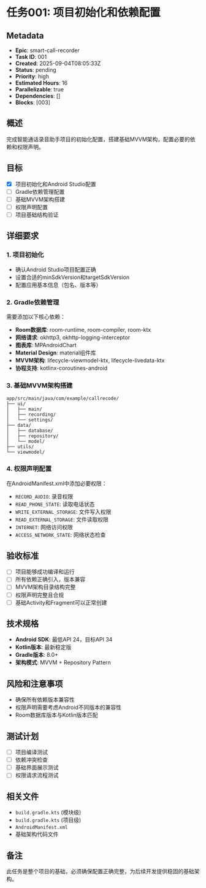 # 任务001: 项目初始化和依赖配置

## Metadata
- **Epic**: smart-call-recorder
- **Task ID**: 001
- **Created**: 2025-09-04T08:05:33Z
- **Status**: pending
- **Priority**: high
- **Estimated Hours**: 16
- **Parallelizable**: true
- **Dependencies**: []
- **Blocks**: [003]

## 概述
完成智能通话录音助手项目的初始化配置，搭建基础MVVM架构，配置必要的依赖和权限声明。

## 目标
- [x] 项目初始化和Android Studio配置
- [ ] Gradle依赖管理配置
- [ ] 基础MVVM架构搭建
- [ ] 权限声明配置
- [ ] 项目基础结构验证

## 详细要求

### 1. 项目初始化
- 确认Android Studio项目配置正确
- 设置合适的minSdkVersion和targetSdkVersion
- 配置应用基本信息（包名、版本等）

### 2. Gradle依赖管理
需要添加以下核心依赖：
- **Room数据库**: room-runtime, room-compiler, room-ktx
- **网络请求**: okhttp3, okhttp-logging-interceptor
- **图表库**: MPAndroidChart
- **Material Design**: material组件库
- **MVVM架构**: lifecycle-viewmodel-ktx, lifecycle-livedata-ktx
- **协程支持**: kotlinx-coroutines-android

### 3. 基础MVVM架构搭建
```
app/src/main/java/com/example/callrecode/
├── ui/
│   ├── main/
│   ├── recording/
│   └── settings/
├── data/
│   ├── database/
│   ├── repository/
│   └── model/
├── utils/
└── viewmodel/
```

### 4. 权限声明配置
在AndroidManifest.xml中添加必要权限：
- `RECORD_AUDIO`: 录音权限
- `READ_PHONE_STATE`: 读取电话状态
- `WRITE_EXTERNAL_STORAGE`: 文件写入权限
- `READ_EXTERNAL_STORAGE`: 文件读取权限
- `INTERNET`: 网络访问权限
- `ACCESS_NETWORK_STATE`: 网络状态检查

## 验收标准
- [ ] 项目能够成功编译和运行
- [ ] 所有依赖正确引入，版本兼容
- [ ] MVVM架构目录结构完整
- [ ] 权限声明完整且合规
- [ ] 基础Activity和Fragment可以正常创建

## 技术规格
- **Android SDK**: 最低API 24，目标API 34
- **Kotlin版本**: 最新稳定版
- **Gradle版本**: 8.0+
- **架构模式**: MVVM + Repository Pattern

## 风险和注意事项
- 确保所有依赖版本兼容性
- 权限声明需要考虑Android不同版本的兼容性
- Room数据库版本与Kotlin版本匹配

## 测试计划
- [ ] 项目编译测试
- [ ] 依赖冲突检查
- [ ] 基础界面展示测试
- [ ] 权限请求流程测试

## 相关文件
- `build.gradle.kts` (模块级)
- `build.gradle.kts` (项目级)  
- `AndroidManifest.xml`
- 基础架构代码文件

## 备注
此任务是整个项目的基础，必须确保配置正确完整，为后续开发提供稳固的基础架构。